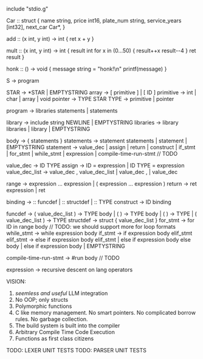 include "stdio.g"

Car :: struct {
    name          string, 
    price         int16,
    plate_num     string,
    service_years [int32],
    next_car      Car*,
}

add :: (x int, y int) -> int {
    ret x + y
}

mult :: (x int, y int) -> int {
    result int
    for x in (0...50) {
        result++x
        result--4
    }
    ret result
}

honk :: () -> void {
    message string = "honk!\n"
    printf(message)
}



S               -> program

STAR            -> *STAR | EMPTYSTRING
array           -> [ primitive ] | [ ID ]
primitive       -> int | char | array | void
pointer         -> TYPE STAR
TYPE            -> primitive | pointer

program         -> libraries statements | statements

library         -> include string NEWLINE | EMPTYSTRING
libraries       -> library libraries | library | EMPTYSTRING

body            -> { statements }
statements      -> statement statements | statement | EMPTYSTRING
statement       -> value_dec  |
                   assign     |
                   return     |
                   construct  |
                   if_stmt    |
                   for_stmt   |
                   while_stmt |
                   expression |
                   compile-time-run-stmt // TODO

value_dec       -> ID TYPE
assign          -> ID = expression | ID TYPE = expression
value_dec_list  -> value_dec , value_dec_list | value_dec , | value_dec

range           -> expression ... expression | ( expression ... expression )
return          -> ret expression | ret

binding         -> :: funcdef | :: structdef | :: TYPE
construct       -> ID binding

funcdef         -> ( value_dec_list ) -> TYPE body | ( ) -> TYPE body | ( ) -> TYPE | ( value_dec_list ) -> TYPE
structdef       -> struct { value_dec_list }
for_stmt        -> for ID in range body // TODO: we should support more for loop formats
while_stmt      -> while expression body
if_stmt         -> if expression body elif_stmt
elif_stmt       -> else if expression body elif_stmt |
                   else if expression body else body |
                   else if expression body |
                   EMPTYSTRING

compile-time-run-stmt -> #run body // TODO

expression -> recursive descent on lang operators

VISION:

1. *seemless and useful* LLM integration
2. No OOP; only structs
3. Polymorphic functions
4. C like memory management. No smart pointers. No complicated borrow rules. No garbage collection.
5. The build system is built into the compiler
6. Arbitrary Compile Time Code Execution
7. Functions as first class citizens

TODO: LEXER UNIT TESTS
TODO: PARSER UNIT TESTS
